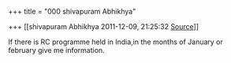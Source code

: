 +++
title = "000 shivapuram Abhikhya"

+++
[[shivapuram Abhikhya	2011-12-09, 21:25:32 [Source](https://groups.google.com/g/bvparishat/c/bQHl_MFYaVQ)]]



If there is RC programme held in India,in the months of January or  
february give me information.  

